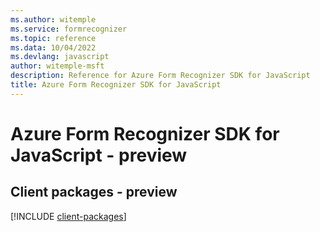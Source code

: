 ```yaml
---
ms.author: witemple
ms.service: formrecognizer
ms.topic: reference
ms.data: 10/04/2022
ms.devlang: javascript
author: witemple-msft
description: Reference for Azure Form Recognizer SDK for JavaScript
title: Azure Form Recognizer SDK for JavaScript
---
```

# Azure Form Recognizer SDK for JavaScript - preview

## Client packages - preview
[!INCLUDE [client-packages](form-recognizer-client-index.md)]